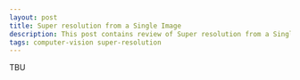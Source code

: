 ```yaml
---
layout: post
title: Super resolution from a Single Image
description: This post contains review of Super resolution from a Single Image
tags: computer-vision super-resolution
---
```


TBU